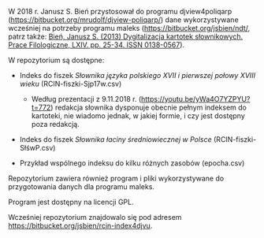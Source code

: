 W 2018 r. Janusz S. Bień przystosował do programu djview4poliqarp
(https://bitbucket.org/mrudolf/djview-poliqarp/) dane wykorzystywane
wcześniej na potrzeby programu maleks
(https://bitbucket.org/jsbien/ndt/, patrz
także: [Bień, Janusz S. (2013) Dygitalizacja kartotek słownikowych. Prace Filologiczne, LXIV. pp. 25-34. ISSN 0138-0567](https://www.ceeol.com/search/article-detail?id=4783)).

W repozytorium są dostępne:

* Indeks do fiszek *Słownika języka polskiego XVII i pierwszej połowy
XVIII wieku* (RCIN-fiszki-Sjp17w.csv) 

    * Według prezentacji z
9.11.2018 r. (https://youtu.be/yWa4O7YZPYU?t=772) redakcja słownika dysponuje obecnie pełnym indeksem do
kartoteki, nie wiadomo jednak, w jakiej formie, i czy jest dostępny
poza redakcją.

* Indeks do fiszek *Słownika łaciny średniowiecznej w Polsce* (RCIN-fiszki-SłśwP.csv)
* Przykład wspólnego indeksu do kilku różnych zasobów (epocha.csv)

Repozytorium zawiera również program i pliki wykorzystywane do
przygotowania danych dla programu maleks.

Program jest dostępny na licencji GPL.

Wcześniej repozytorium znajdowalo się pod adresem https://bitbucket.org/jsbien/rcin-index4djvu.
